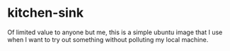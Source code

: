# kitchen-sink

Of limited value to anyone but me, this is a simple ubuntu image that I use when I want to try out something without polluting my local machine.

